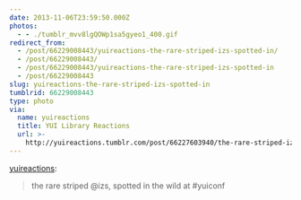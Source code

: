 ```yaml
---
date: 2013-11-06T23:59:50.000Z
photos:
  - - ./tumblr_mvv8lgQOWp1sa5gyeo1_400.gif
redirect_from:
  - /post/66229008443/yuireactions-the-rare-striped-izs-spotted-in/
  - /post/66229008443/
  - /post/66229008443/yuireactions-the-rare-striped-izs-spotted-in
  - /post/66229008443
slug: yuireactions-the-rare-striped-izs-spotted-in
tumblrid: 66229008443
type: photo
via:
  name: yuireactions
  title: YUI Library Reactions
  url: >-
    http://yuireactions.tumblr.com/post/66227603940/the-rare-striped-izs-spotted-in-the-wild-at
---
```

<p><a href="http://yuireactions.tumblr.com/post/66227603940/the-rare-striped-izs-spotted-in-the-wild-at" class="tumblr_blog">yuireactions</a>:</p>

<blockquote><p>the rare striped @izs, spotted in the wild at #yuiconf</p></blockquote>
